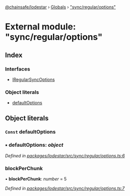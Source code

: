 [@chainsafe/lodestar](../README.md) › [Globals](../globals.md) › ["sync/regular/options"](_sync_regular_options_.md)

# External module: "sync/regular/options"

## Index

### Interfaces

* [IRegularSyncOptions](../interfaces/_sync_regular_options_.iregularsyncoptions.md)

### Object literals

* [defaultOptions](_sync_regular_options_.md#const-defaultoptions)

## Object literals

### `Const` defaultOptions

### ▪ **defaultOptions**: *object*

*Defined in [packages/lodestar/src/sync/regular/options.ts:6](https://github.com/ChainSafe/lodestar/blob/5eceb6c26/packages/lodestar/src/sync/regular/options.ts#L6)*

###  blockPerChunk

• **blockPerChunk**: *number* = 5

*Defined in [packages/lodestar/src/sync/regular/options.ts:7](https://github.com/ChainSafe/lodestar/blob/5eceb6c26/packages/lodestar/src/sync/regular/options.ts#L7)*
